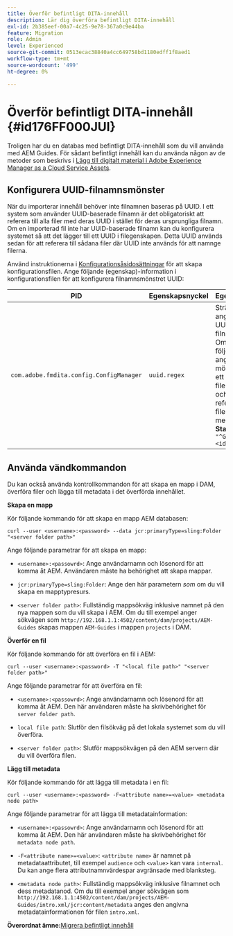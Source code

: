 ```yaml
---
title: Överför befintligt DITA-innehåll
description: Lär dig överföra befintligt DITA-innehåll
exl-id: 2b385eef-00a7-4c25-9e78-367a0c9e44ba
feature: Migration
role: Admin
level: Experienced
source-git-commit: 0513ecac38840a4cc649758bd1180edff1f8aed1
workflow-type: tm+mt
source-wordcount: '499'
ht-degree: 0%

---
```


# Överför befintligt DITA-innehåll {#id176FF000JUI}

Troligen har du en databas med befintligt DITA-innehåll som du vill använda med AEM Guides. För sådant befintligt innehåll kan du använda någon av de metoder som beskrivs i [Lägg till digitalt material i Adobe Experience Manager as a Cloud Service Assets](https://experienceleague.adobe.com/docs/experience-manager-cloud-service/assets/manage/add-assets.html).

## Konfigurera UUID-filnamnsmönster

När du importerar innehåll behöver inte filnamnen baseras på UUID. I ett system som använder UUID-baserade filnamn är det obligatoriskt att referera till alla filer med deras UUID i stället för deras ursprungliga filnamn. Om en importerad fil inte har UUID-baserade filnamn kan du konfigurera systemet så att det lägger till ett UUID i filegenskapen. Detta UUID används sedan för att referera till sådana filer där UUID inte används för att namnge filerna.

Använd instruktionerna i [Konfigurationsåsidosättningar](download-install-additional-config-override.md#) för att skapa konfigurationsfilen. Ange följande \(egenskap\)-information i konfigurationsfilen för att konfigurera filnamnsmönstret UUID:

| PID | Egenskapsnyckel | Egenskapsvärde |
|---|------------|--------------|
| `com.adobe.fmdita.config.ConfigManager` | `uuid.regex` | Sträng som anger regex för UUID-filnamnsmönster. <br> Om en fil inte följer det angivna mönstret läggs ett UUID till i filens egenskap och alla referenser till filen uppdateras med filens UUID. <br> **Standardvärde**: `"^GUID-(?<id>.*)"` |

## Använda vändkommandon

Du kan också använda kontrollkommandon för att skapa en mapp i DAM, överföra filer och lägga till metadata i det överförda innehållet.

**Skapa en mapp**

Kör följande kommando för att skapa en mapp AEM databasen:

```
curl --user <username>:<password> --data jcr:primaryType=sling:Folder "<server folder path>"
```

Ange följande parametrar för att skapa en mapp:

- `<username>:<passowrd>`: Ange användarnamn och lösenord för att komma åt AEM. Användaren måste ha behörighet att skapa mappar.

- `jcr:primaryType=sling:Folder`: Ange den här parametern *som* om du vill skapa en mapptypresurs.

- `<server folder path>`: Fullständig mappsökväg inklusive namnet på den nya mappen som du vill skapa i AEM. Om du till exempel anger sökvägen som `http://192.168.1.1:4502/content/dam/projects/AEM-Guides` skapas mappen `AEM-Guides` i mappen `projects` i DAM.


**Överför en fil**

Kör följande kommando för att överföra en fil i AEM:

```
curl --user <username>:<password> -T "<local file path>" "<server folder path>"
```

Ange följande parametrar för att överföra en fil:

- `<username>:<passowrd>`: Ange användarnamn och lösenord för att komma åt AEM. Den här användaren måste ha skrivbehörighet för `server folder path`.

- ``local file path``: Slutför den filsökväg på det lokala systemet som du vill överföra.

- `<server folder path>`: Slutför mappsökvägen på den AEM servern där du vill överföra filen.


**Lägg till metadata**

Kör följande kommando för att lägga till metadata i en fil:

```
curl --user <username>:<password> -F<attribute name>=<value> <metadata node path>
```

Ange följande parametrar för att lägga till metadatainformation:

- `<username>:<passowrd>`: Ange användarnamn och lösenord för att komma åt AEM. Den här användaren måste ha skrivbehörighet för ``metadata node path``.

- ``-F<attribute name>=<value>``: `<attribute name>` är namnet på metadataattributet, till exempel `audience` och `<value>` kan vara `internal`. Du kan ange flera attributnamnvärdespar avgränsade med blanksteg.

- `<metadata node path>`: Fullständig mappsökväg inklusive filnamnet och dess metadatanod. Om du till exempel anger sökvägen som `http://192.168.1.1:4502/content/dam/projects/AEM-Guides/intro.xml/jcr:content/metadata` anges den angivna metadatainformationen för filen `intro.xml`.


**Överordnat ämne:**&#x200B;[ Migrera befintligt innehåll](migrate-content.md)
